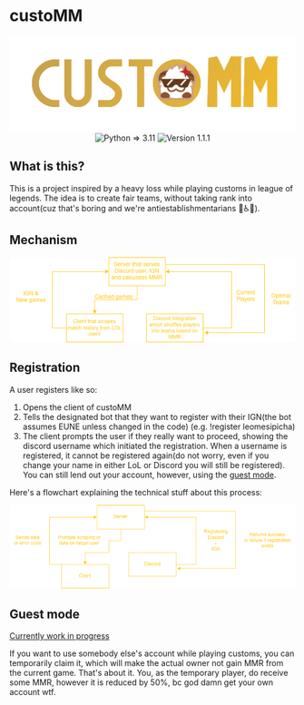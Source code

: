 # custoMM
<p align="center">
<img src="images/logo.png"/><br>
<img alt="Python => 3.11" src="https://img.shields.io/badge/Python-%3E%3D3.11-green)"/>
<img alt="Version 1.1.1" src="https://img.shields.io/badge/Version-1.1.1-blueviolet" />
</p>  


## What is this?
This is a project inspired by a heavy loss while playing customs in league of legends. The idea is to create fair teams, without taking rank into account(cuz that's boring and we're antiestablishmentarians 🗿♿🥶).


## Mechanism

![Mechanism](images/Mechanism.png)

## Registration
A user registers like so:
  1. Opens the client of custoMM
  2. Tells the designated bot that they want to register with their IGN(the bot assumes EUNE unless changed in the code) (e.g. !register leomesipicha)
  3. The client prompts the user if they really want to proceed, showing the discord username which initiated the registration. When a username is registered, it cannot be registered again(do not worry, even if you change your name in either LoL or Discord you will still be registered). You can still lend out your account, however, using the [guest mode](#guest-mode).

Here's a flowchart explaining the technical stuff about this process:  

![Registration](images/Registration.png)

## Guest mode
[Currently work in progress](https://git.confest.im/boyan_k/custoMM/issues/5#issue-17)


If you want to use somebody else's account while playing customs, you can temporarily claim it, which will make the actual owner not gain MMR from the current game. That's about it. You, as the temporary player, do receive some MMR, however it is reduced by 50%, bc god damn get your own account wtf.

